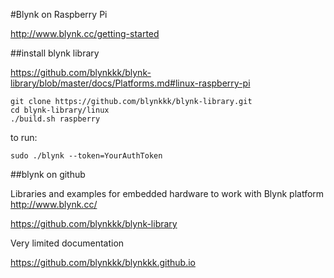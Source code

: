 #Blynk on Raspberry Pi

http://www.blynk.cc/getting-started


##install blynk library

<https://github.com/blynkkk/blynk-library/blob/master/docs/Platforms.md#linux-raspberry-pi>

	git clone https://github.com/blynkkk/blynk-library.git
	cd blynk-library/linux
	./build.sh raspberry

to run:  

	sudo ./blynk --token=YourAuthToken

##blynk on github

Libraries and examples for embedded hardware to work with Blynk platform <http://www.blynk.cc/>

<https://github.com/blynkkk/blynk-library>

Very limited documentation

<https://github.com/blynkkk/blynkkk.github.io>
